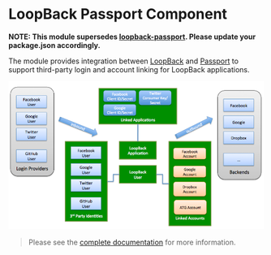 # LoopBack Passport Component

**NOTE: This module supersedes [loopback-passport](https://www.npmjs.org/package/loopback-passport). Please update your package.json accordingly.**

The module provides integration between [LoopBack](http://loopback.io) and 
[Passport](http://passportjs.org) to support third-party login and account 
linking for LoopBack applications.

![Key Components](ids_and_credentials.png)

> Please see the [complete documentation](http://docs.strongloop.com/display/LB/Third-party+login) for more information.
